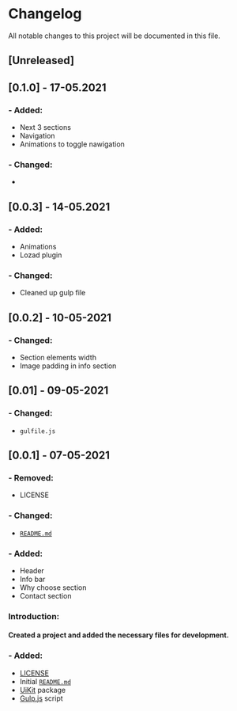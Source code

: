 # Changelog

All notable changes to this project will be documented in this file.

## [Unreleased]

## [0.1.0] - 17-05.2021
### - Added:
- Next 3 sections
- Navigation
- Animations to toggle nawigation

### - Changed:
- 
## [0.0.3] - 14-05.2021
### - Added:
- Animations
- Lozad plugin

### - Changed:
- Cleaned up gulp file
## [0.0.2] - 10-05-2021
### - Changed:
- Section elements width
- Image padding in info section

## [0.01] - 09-05-2021
### - Changed:
- `gulfile.js`
## [0.0.1] - 07-05-2021
### - Removed:
- LICENSE
### - Changed:
- [`README.md`](https://github.com/hanks-bs/fixit-site/blob/hks/README.md)
### - Added:

- Header
- Info bar
- Why choose section
- Contact section



### **Introduction:**

#### Created a project and added the necessary files for development.

### - Added:

- [LICENSE](https://github.com/hanks-bs/fixit-site/blob/hks/LICENSE)
- Initial [`README.md`](https://github.com/hanks-bs/fixit-site/blob/hks/README.md)
- [UiKit](https://getuikit.com/) package
- [Gulp.js](https://gulpjs.com/) script
